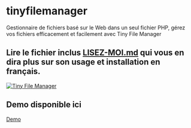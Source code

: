 # tinyfilemanager
Gestionnaire de fichiers basé sur le Web dans un seul fichier PHP, gérez vos fichiers efficacement et facilement avec Tiny File Manager

## Lire le fichier inclus [LISEZ-MOI.md](https://github.com/lechti64/tinyfilemanager/blob/master/LISEZ-MOI.md) qui vous en dira plus sur son usage et installation en français.
[![Tiny File Manager](screenshot.gif)](screenshot.gif)

## Demo disponible ici
[Demo](https://tinyfilemanager.github.io/demo/)
